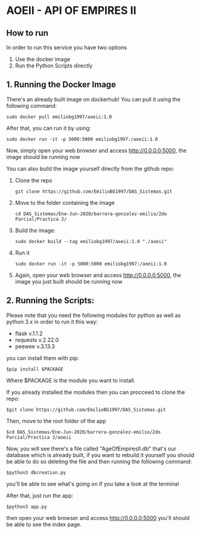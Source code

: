# AOEII - API OF EMPIRES II

## How to run
In order to run this service you have two options
1. Use the docker image
2. Run the Python Scripts directly

## 1. Running the Docker Image

There's an already built image on dockerhub! You can pull it using the following command:

```sudo docker pull emiliobg1997/aoeii:1.0```
    
After that, you can run it by using:

```sudo docker run -it -p 5000:5000 emiliobg1997:/aoeii:1.0```

Now, simply open your web browser and access http://0.0.0.0:5000, the image should be running now

You can also build the image yourself directly from the github repo:
1. Clone the repo    
    
    ```git clone https://github.com/EmilioBG1997/DAS_Sistemas.git```
    
2. Move to the folder containing the image
    
    ```cd DAS_Sistemas/Ene-Jun-2020/barrera-gonzalez-emilio/2do Parcial/Practica 2/```
    
3. Build the image:

    ```sudo docker build --tag emiliobg1997/aoeii:1.0 "./aoeii"```
    
4. Run it
   
   ```sudo docker run -it -p 5000:5000 emiliobg1997:/aoeii:1.0```
   
5. Again, open your web browser and access http://0.0.0.0:5000, the image you just built should be running now

## 2. Running the Scripts:

Please note that you need the following modules for python as well as python 3.x in order to run it this way:

- flask v.1.1.2
- requests v.2.22.0
- peewee v.3.13.3

you can install them with pip:

```$pip install $PACKAGE```

Where $PACKAGE is the module you want to install.

If you already installed the modules then you can procceed to clone the repo:

```$git clone https://github.com/EmilioBG1997/DAS_Sistemas.git```

Then, move to the root folder of the app

```$cd DAS_Sistemas/Ene-Jun-2020/barrera-gonzalez-emilio/2do Parcial/Practica 2/aoeii```

Now, you will see there's a file called "AgeOfEmpiresII.db" that's our database which is already built, if you want to rebuild it yourself you should be able to do so deleting the file and then running the following command:

```$python3 dbcreation.py```

you'll be able to see what's going on if you take a look at the terminal

After that, just run the app:

```$python3 app.py```

then open your web browser and access http://0.0.0.0:5000
you'll should be able to see the index page.
